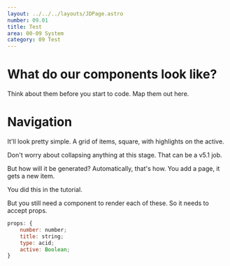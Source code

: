 ```yaml
---
layout: ../../../layouts/JDPage.astro
number: 09.01
title: Test
area: 00-09 System
category: 09 Test
---
```


# What do our components look like?

Think about them before you start to code. Map them out here.

# Navigation

It'll look pretty simple. A grid of items, square, with highlights on the active.

Don't worry about collapsing anything at this stage. That can be a v5.1 job.

But how will it be generated? Automatically, that's how. You add a page, it gets a new item.

You did this in the tutorial.

But you still need a component to render each of these. So it needs to accept props.

```js
props: {
	number: number;
	title: string;
	type: acid;
	active: Boolean;
}
```
